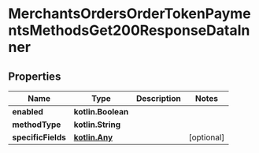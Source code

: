 
# MerchantsOrdersOrderTokenPaymentsMethodsGet200ResponseDataInner

## Properties
Name | Type | Description | Notes
------------ | ------------- | ------------- | -------------
**enabled** | **kotlin.Boolean** |  | 
**methodType** | **kotlin.String** |  | 
**specificFields** | [**kotlin.Any**](.md) |  |  [optional]



